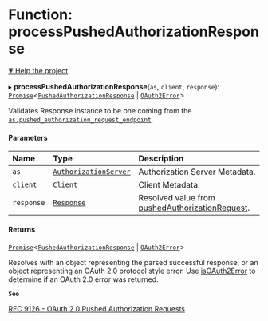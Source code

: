 # Function: processPushedAuthorizationResponse

[💗 Help the project](https://github.com/sponsors/panva)

▸ **processPushedAuthorizationResponse**(`as`, `client`, `response`): [`Promise`]( https://developer.mozilla.org/docs/Web/JavaScript/Reference/Global_Objects/Promise )\<[`PushedAuthorizationResponse`](../interfaces/PushedAuthorizationResponse.md) \| [`OAuth2Error`](../interfaces/OAuth2Error.md)\>

Validates Response instance to be one coming from the
[`as.pushed_authorization_request_endpoint`](../interfaces/AuthorizationServer.md#pushed_authorization_request_endpoint).

#### Parameters

| Name | Type | Description |
| :------ | :------ | :------ |
| `as` | [`AuthorizationServer`](../interfaces/AuthorizationServer.md) | Authorization Server Metadata. |
| `client` | [`Client`](../interfaces/Client.md) | Client Metadata. |
| `response` | [`Response`]( https://developer.mozilla.org/docs/Web/API/Response ) | Resolved value from [pushedAuthorizationRequest](pushedAuthorizationRequest.md). |

#### Returns

[`Promise`]( https://developer.mozilla.org/docs/Web/JavaScript/Reference/Global_Objects/Promise )\<[`PushedAuthorizationResponse`](../interfaces/PushedAuthorizationResponse.md) \| [`OAuth2Error`](../interfaces/OAuth2Error.md)\>

Resolves with an object representing the parsed successful response, or an object
  representing an OAuth 2.0 protocol style error. Use [isOAuth2Error](isOAuth2Error.md) to determine if an
  OAuth 2.0 error was returned.

**`See`**

[RFC 9126 - OAuth 2.0 Pushed Authorization Requests](https://www.rfc-editor.org/rfc/rfc9126.html#name-pushed-authorization-reques)
